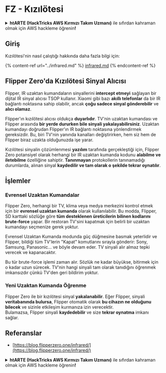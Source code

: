 # FZ - Kızılötesi

<details>

<summary><strong>htARTE (HackTricks AWS Kırmızı Takım Uzmanı)</strong> ile sıfırdan kahraman olmak için AWS hackleme öğrenin<strong>!</strong></summary>

* Bir **cybersecurity şirketinde** çalışıyor musunuz? **Şirketinizi HackTricks'te reklamını görmek** ister misiniz? veya **PEASS'ın en son sürümüne veya HackTricks'i PDF olarak indirmek** ister misiniz? [**ABONELİK PLANLARINI**](https://github.com/sponsors/carlospolop) kontrol edin!
* Özel [**NFT'lerimizden oluşan PEASS Ailesi'ni**](https://opensea.io/collection/the-peass-family) keşfedin
* [**Resmi PEASS & HackTricks ürünlerini**](https://peass.creator-spring.com) edinin
* [**💬**](https://emojipedia.org/speech-balloon/) [**Discord grubuna**](https://discord.gg/hRep4RUj7f) veya [**telegram grubuna**](https://t.me/peass) **katılın** veya **Twitter'da** 🐦[**@carlospolopm**](https://twitter.com/hacktricks_live)**'u takip edin**.
* **Hacking hilelerinizi** [**hacktricks repo**](https://github.com/carlospolop/hacktricks) **ve** [**hacktricks-cloud repo**](https://github.com/carlospolop/hacktricks-cloud) **ile göndererek paylaşın**.

</details>

## Giriş <a href="#ir-signal-receiver-in-flipper-zero" id="ir-signal-receiver-in-flipper-zero"></a>

Kızılötesi'nin nasıl çalıştığı hakkında daha fazla bilgi için:

{% content-ref url="../infrared.md" %}
[infrared.md](../infrared.md)
{% endcontent-ref %}

## Flipper Zero'da Kızılötesi Sinyal Alıcısı <a href="#ir-signal-receiver-in-flipper-zero" id="ir-signal-receiver-in-flipper-zero"></a>

Flipper, IR uzaktan kumandaların sinyallerini **intercept etmeyi** sağlayan bir dijital IR sinyal alıcısı TSOP kullanır. Xiaomi gibi bazı **akıllı telefonlar** da bir IR bağlantı noktasına sahip olabilir, ancak **çoğu sadece sinyal gönderebilir** ve **alıcı olamaz**.

Flipper'ın kızılötesi alıcısı oldukça **duyarlıdır**. TV'nin uzaktan kumandası ve Flipper arasında **bir yerde dururken bile sinyali yakalayabilirsiniz**. Uzaktan kumandayı doğrudan Flipper'ın IR bağlantı noktasına yönlendirmek gereksizdir. Bu, biri TV'nin yanında kanalları değiştirirken, hem siz hem de Flipper biraz uzakta olduğunuzda işe yarar.

Kızılötesi sinyalin çözümlenmesi **yazılım** tarafında gerçekleştiği için, Flipper Zero potansiyel olarak herhangi bir IR uzaktan kumanda kodunu **alabilme ve iletebilme** özelliğine sahiptir. **Tanınmayan** protokollerin tanınamadığı durumlarda, alınan sinyal **kaydedilir ve tam olarak o şekilde tekrar oynatılır**.

## İşlemler

### Evrensel Uzaktan Kumandalar

Flipper Zero, herhangi bir TV, klima veya medya merkezini kontrol etmek için bir **evrensel uzaktan kumanda** olarak kullanılabilir. Bu modda, Flipper, SD karttaki sözlüğe göre **tüm desteklenen üreticilerin bilinen kodlarını** **brute-force** yapar. Bir restoran TV'sini kapatmak için belirli bir uzaktan kumandayı seçmenize gerek yoktur.

Evrensel Uzaktan Kumanda modunda güç düğmesine basmak yeterlidir ve Flipper, bildiği tüm TV'lerin "Kapat" komutlarını sırayla gönderir: Sony, Samsung, Panasonic... ve böyle devam eder. TV sinyali alır almaz tepki verecek ve kapanacaktır.

Bu tür brute-force işlemi zaman alır. Sözlük ne kadar büyükse, bitirmek için o kadar uzun sürecek. TV'nin hangi sinyali tam olarak tanıdığını öğrenmek imkansızdır çünkü TV'den geri bildirim yoktur.

### Yeni Uzaktan Kumanda Öğrenme

Flipper Zero ile bir kızılötesi sinyal **yakalanabilir**. Eğer Flipper, sinyali **veritabanında bulursa**, Flipper otomatik olarak **bu cihazın ne olduğunu bilecek** ve sizinle etkileşim kurmanıza izin verecektir.\
Bulamazsa, Flipper sinyali **kaydedebilir** ve size **tekrar oynatma** imkanı sağlar.

## Referanslar

* [https://blog.flipperzero.one/infrared/](https://blog.flipperzero.one/infrared/)

<details>

<summary><strong>htARTE (HackTricks AWS Kırmızı Takım Uzmanı)</strong> ile sıfırdan kahraman olmak için AWS hackleme öğrenin<strong>!</strong></summary>

* Bir **cybersecurity şirketinde** çalışıyor musunuz? **Şirketinizi HackTricks'te reklamını görmek** ister misiniz? veya **PEASS'ın en son sürümüne veya HackTricks'i PDF olarak indirmek** ister misiniz? [**ABONELİK PLANLARINI**](https://github.com/sponsors/carlospolop) kontrol edin!
* Özel [**NFT'lerimizden oluşan PEASS Ailesi'ni**](https://opensea.io/collection/the-peass-family) keşfedin
* [**Resmi PEASS & HackTricks ürünlerini**](https://peass.creator-spring.com) edinin
* [**💬**](https://emojipedia.org/speech-balloon/) [**Discord grubuna**](https://discord.gg/hRep4RUj7f) veya [**telegram grubuna**](https://t.me/peass) **katılın** veya **Twitter'da** 🐦[**@carlospolopm**](https://twitter.com/hacktricks_live)**'u takip edin**.
* **Hacking hilelerinizi** [**hacktricks repo**](https://github.com/carlospolop/hacktricks) **ve** [**hacktricks-cloud repo**](https://github.com/carlospolop/hacktricks-cloud) **ile göndererek paylaşın**.

</details>
